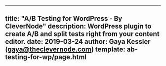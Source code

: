 ---
title: "A/B Testing for WordPress - By CleverNode"
description: WordPress plugin to create A/B and split tests right from your content editor.
date: 2019-03-24
author: Gaya Kessler (gaya@theclevernode.com)
template: ab-testing-for-wp/page.html
----
